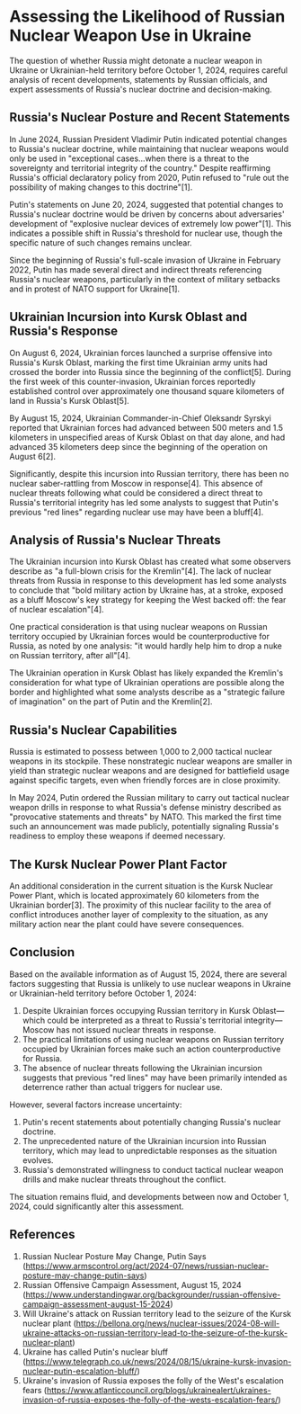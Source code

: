 # Assessing the Likelihood of Russian Nuclear Weapon Use in Ukraine

The question of whether Russia might detonate a nuclear weapon in Ukraine or Ukrainian-held territory before October 1, 2024, requires careful analysis of recent developments, statements by Russian officials, and expert assessments of Russia's nuclear doctrine and decision-making.

## Russia's Nuclear Posture and Recent Statements

In June 2024, Russian President Vladimir Putin indicated potential changes to Russia's nuclear doctrine, while maintaining that nuclear weapons would only be used in "exceptional cases…when there is a threat to the sovereignty and territorial integrity of the country." Despite reaffirming Russia's official declaratory policy from 2020, Putin refused to "rule out the possibility of making changes to this doctrine"[1].

Putin's statements on June 20, 2024, suggested that potential changes to Russia's nuclear doctrine would be driven by concerns about adversaries' development of "explosive nuclear devices of extremely low power"[1]. This indicates a possible shift in Russia's threshold for nuclear use, though the specific nature of such changes remains unclear.

Since the beginning of Russia's full-scale invasion of Ukraine in February 2022, Putin has made several direct and indirect threats referencing Russia's nuclear weapons, particularly in the context of military setbacks and in protest of NATO support for Ukraine[1].

## Ukrainian Incursion into Kursk Oblast and Russia's Response

On August 6, 2024, Ukrainian forces launched a surprise offensive into Russia's Kursk Oblast, marking the first time Ukrainian army units had crossed the border into Russia since the beginning of the conflict[5]. During the first week of this counter-invasion, Ukrainian forces reportedly established control over approximately one thousand square kilometers of land in Russia's Kursk Oblast[5].

By August 15, 2024, Ukrainian Commander-in-Chief Oleksandr Syrskyi reported that Ukrainian forces had advanced between 500 meters and 1.5 kilometers in unspecified areas of Kursk Oblast on that day alone, and had advanced 35 kilometers deep since the beginning of the operation on August 6[2].

Significantly, despite this incursion into Russian territory, there has been no nuclear saber-rattling from Moscow in response[4]. This absence of nuclear threats following what could be considered a direct threat to Russia's territorial integrity has led some analysts to suggest that Putin's previous "red lines" regarding nuclear use may have been a bluff[4].

## Analysis of Russia's Nuclear Threats

The Ukrainian incursion into Kursk Oblast has created what some observers describe as "a full-blown crisis for the Kremlin"[4]. The lack of nuclear threats from Russia in response to this development has led some analysts to conclude that "bold military action by Ukraine has, at a stroke, exposed as a bluff Moscow's key strategy for keeping the West backed off: the fear of nuclear escalation"[4].

One practical consideration is that using nuclear weapons on Russian territory occupied by Ukrainian forces would be counterproductive for Russia, as noted by one analysis: "it would hardly help him to drop a nuke on Russian territory, after all"[4].

The Ukrainian operation in Kursk Oblast has likely expanded the Kremlin's consideration for what type of Ukrainian operations are possible along the border and highlighted what some analysts describe as a "strategic failure of imagination" on the part of Putin and the Kremlin[2].

## Russia's Nuclear Capabilities

Russia is estimated to possess between 1,000 to 2,000 tactical nuclear weapons in its stockpile. These nonstrategic nuclear weapons are smaller in yield than strategic nuclear weapons and are designed for battlefield usage against specific targets, even when friendly forces are in close proximity.

In May 2024, Putin ordered the Russian military to carry out tactical nuclear weapon drills in response to what Russia's defense ministry described as "provocative statements and threats" by NATO. This marked the first time such an announcement was made publicly, potentially signaling Russia's readiness to employ these weapons if deemed necessary.

## The Kursk Nuclear Power Plant Factor

An additional consideration in the current situation is the Kursk Nuclear Power Plant, which is located approximately 60 kilometers from the Ukrainian border[3]. The proximity of this nuclear facility to the area of conflict introduces another layer of complexity to the situation, as any military action near the plant could have severe consequences.

## Conclusion

Based on the available information as of August 15, 2024, there are several factors suggesting that Russia is unlikely to use nuclear weapons in Ukraine or Ukrainian-held territory before October 1, 2024:

1. Despite Ukrainian forces occupying Russian territory in Kursk Oblast—which could be interpreted as a threat to Russia's territorial integrity—Moscow has not issued nuclear threats in response.
2. The practical limitations of using nuclear weapons on Russian territory occupied by Ukrainian forces make such an action counterproductive for Russia.
3. The absence of nuclear threats following the Ukrainian incursion suggests that previous "red lines" may have been primarily intended as deterrence rather than actual triggers for nuclear use.

However, several factors increase uncertainty:

1. Putin's recent statements about potentially changing Russia's nuclear doctrine.
2. The unprecedented nature of the Ukrainian incursion into Russian territory, which may lead to unpredictable responses as the situation evolves.
3. Russia's demonstrated willingness to conduct tactical nuclear weapon drills and make nuclear threats throughout the conflict.

The situation remains fluid, and developments between now and October 1, 2024, could significantly alter this assessment.

## References

1. Russian Nuclear Posture May Change, Putin Says (https://www.armscontrol.org/act/2024-07/news/russian-nuclear-posture-may-change-putin-says)
2. Russian Offensive Campaign Assessment, August 15, 2024 (https://www.understandingwar.org/backgrounder/russian-offensive-campaign-assessment-august-15-2024)
3. Will Ukraine's attack on Russian territory lead to the seizure of the Kursk nuclear plant (https://bellona.org/news/nuclear-issues/2024-08-will-ukraine-attacks-on-russian-territory-lead-to-the-seizure-of-the-kursk-nuclear-plant)
4. Ukraine has called Putin's nuclear bluff (https://www.telegraph.co.uk/news/2024/08/15/ukraine-kursk-invasion-nuclear-putin-escalation-bluff/)
5. Ukraine's invasion of Russia exposes the folly of the West's escalation fears (https://www.atlanticcouncil.org/blogs/ukrainealert/ukraines-invasion-of-russia-exposes-the-folly-of-the-wests-escalation-fears/)